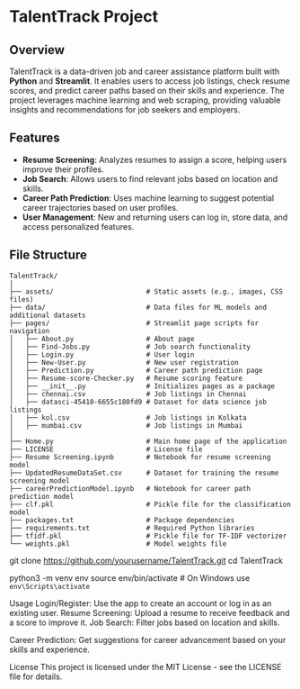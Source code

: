 # TalentTrack Project

## Overview
TalentTrack is a data-driven job and career assistance platform built with **Python** and **Streamlit**. It enables users to access job listings, check resume scores, and predict career paths based on their skills and experience. The project leverages machine learning and web scraping, providing valuable insights and recommendations for job seekers and employers.

## Features
- **Resume Screening**: Analyzes resumes to assign a score, helping users improve their profiles.
- **Job Search**: Allows users to find relevant jobs based on location and skills.
- **Career Path Prediction**: Uses machine learning to suggest potential career trajectories based on user profiles.
- **User Management**: New and returning users can log in, store data, and access personalized features.

## File Structure

```plaintext
TalentTrack/
│
├── assets/                       # Static assets (e.g., images, CSS files)
├── data/                         # Data files for ML models and additional datasets
├── pages/                        # Streamlit page scripts for navigation
│   ├── About.py                  # About page
│   ├── Find-Jobs.py              # Job search functionality
│   ├── Login.py                  # User login
│   ├── New-User.py               # New user registration
│   ├── Prediction.py             # Career path prediction page
│   ├── Resume-score-Checker.py   # Resume scoring feature
│   ├── __init__.py               # Initializes pages as a package
│   ├── chennai.csv               # Job listings in Chennai
│   ├── datasci-45410-6655c180fd9 # Dataset for data science job listings
│   ├── kol.csv                   # Job listings in Kolkata
│   ├── mumbai.csv                # Job listings in Mumbai
│
├── Home.py                       # Main home page of the application
├── LICENSE                       # License file
├── Resume Screening.ipynb        # Notebook for resume screening model
├── UpdatedResumeDataSet.csv      # Dataset for training the resume screening model
├── careerPredictionModel.ipynb   # Notebook for career path prediction model
├── clf.pkl                       # Pickle file for the classification model
├── packages.txt                  # Package dependencies
├── requirements.txt              # Required Python libraries
├── tfidf.pkl                     # Pickle file for TF-IDF vectorizer
└── weights.pkl                   # Model weights file
```

git clone https://github.com/yourusername/TalentTrack.git
cd TalentTrack

python3 -m venv env
source env/bin/activate  # On Windows use `env\Scripts\activate`


Usage
Login/Register: Use the app to create an account or log in as an existing user.
Resume Screening: Upload a resume to receive feedback and a score to improve it.
Job Search: Filter jobs based on location and skills.

Career Prediction: Get suggestions for career advancement based on your skills and experience.

License
This project is licensed under the MIT License - see the LICENSE file for details.
